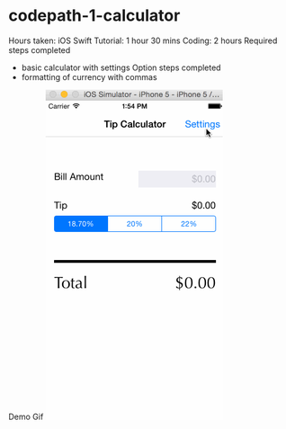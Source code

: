 # codepath-1-calculator

Hours taken:
iOS Swift Tutorial: 1 hour 30 mins
Coding: 2 hours
Required steps completed
 - basic calculator with settings
Option steps completed
 - formatting of currency with commas

Demo Gif
![alt tag](https://github.com/vizhang/codepath-1-calculator/blob/master/readme.gif)
